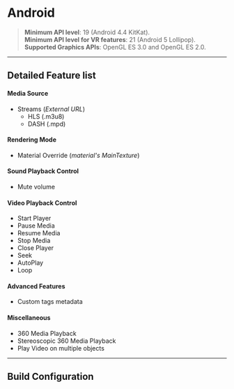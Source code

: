 # Android

> **Minimum API level**: 19 (Android 4.4 KitKat).  
**Minimum API level for VR features**: 21 (Android 5 Lollipop).  
**Supported Graphics APIs**: OpenGL ES  3.0 and OpenGL ES 2.0.  

---
## Detailed Feature list
#### Media Source
- Streams (*External URL*)
	- HLS (.m3u8)
	- DASH (.mpd)

#### Rendering Mode 
- Material Override (*material's MainTexture*)

#### Sound Playback Control
- Mute volume

#### Video Playback Control
- Start Player
- Pause Media
- Resume Media
- Stop Media
- Close Player
- Seek
- AutoPlay
- Loop

#### Advanced Features
- Custom tags metadata

#### Miscellaneous
- 360 Media Playback
- Stereoscopic 360 Media Playback
- Play Video on multiple objects

---
## Build Configuration

